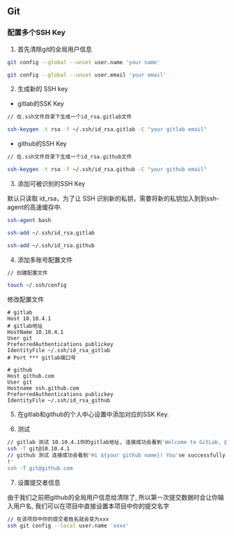 ## Git

### 配置多个SSH Key

1. 首先清除git的全局用户信息

```bash
git config --global --unset user.name 'your name'

git config --global --unset user.email 'your email'
```

2. 生成新的 SSH key

- gitlab的SSK Key

``` bash
// 在.ssh文件目录下生成一个id_rsa.gitlab文件

ssh-keygen -t rsa -f ~/.ssh/id_rsa.gitlab -C "your gitlab email"
```

- github的SSH Key

``` bash
// 在.ssh文件目录下生成一个id_rsa.github文件

ssh-keygen -t rsa -f ~/.ssh/id_rsa.github -C "your github email"
```

3. 添加可被识别的SSH Key

默认只读取 id_rsa，为了让 SSH 识别新的私钥，需要将新的私钥加入到到ssh-agent的高速缓存中.

``` bash
ssh-agent bash

ssh-add ~/.ssh/id_rsa.gitlab

ssh-add ~/.ssh/id_rsa.github
```

4. 添加多账号配置文件

``` bash
// 创建配置文件

touch ~/.ssh/config
```

修改配置文件

```
# gitlab
Host 10.10.4.1
# gitlab地址
HostName 10.10.4.1
User git
PreferredAuthentications publickey
IdentityFile ~/.ssh/id_rsa_gitlab
# Port *** gitlab端口号

# github
Host github.com
User git
Hostname ssh.github.com
PreferredAuthentications publickey
IdentityFile ~/.ssh/id_rsa_github
```

5. 在gitlab和github的个人中心设置中添加对应的SSK Key.

6. 测试

```bash
// gitlab 测试 10.10.4.1你的gitlab地址, 连接成功会看到'Welcome to GitLab, @${your gitlab name}!'
ssh -T git@10.10.4.1
// github 测试 连接成功会看到'Hi ${your github name}! You've successfully authenticated, but GitHub does not provide shell access.
!'
ssh -T git@github.com
```

7. 设置提交者信息

由于我们之前把github的全局用户信息给清除了, 所以第一次提交数据时会让你输入用户名, 我们可以在项目中直接设置本项目中你的提交名字

```bash
// 在该项目中你的提交者姓名就会变为xxx
ssh git config --local user.name 'xxxx'
```
